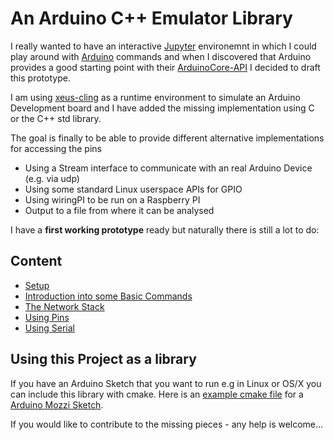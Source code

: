 # An Arduino C++ Emulator Library

I really wanted to have an interactive [Jupyter](https://jupyter.org/) environemnt in which I could play around with [Arduino](https://www.arduino.cc/) commands and when I discovered that Arduino provides a good starting point with their [ArduinoCore-API](https://github.com/arduino/ArduinoCore-API/tree/105276f8d81413391b14a3dc6c80180ee9e33d56) I decided to draft this prototype.

I am using [xeus-cling](https://github.com/jupyter-xeus/xeus-cling) as a runtime environment to simulate an Arduino Development board and I have added the missing implementation using C or the C++ std library.

The goal is finally to be able to provide different alternative implementations for accessing the pins
- Using a Stream interface to communicate with an real Arduino Device (e.g. via udp)
- Using some standard Linux userspace APIs for GPIO
- Using wiringPI to be run on a Raspberry PI
- Output to a file from where it can be analysed

I have a __first working prototype__ ready but naturally there is still a lot to do:

## Content
- [Setup](01-Setup.ipynb)
- [Introduction into some Basic Commands](02-BasicCommands.ipynb)
- [The Network Stack](03-Network.ipynb)
- [Using Pins](04-Pins.ipynb)
- [Using Serial](05-Serial.ipynb)

## Using this Project as a library

If you have an Arduino Sketch that you want to run e.g in Linux or OS/X you can include this library with cmake. 
Here is an [example cmake file](https://github.com/pschatzmann/Mozzi/blob/master/CMakeLists.txt) for a [Arduino Mozzi Sketch](https://sensorium.github.io/Mozzi/).




If you would like to contribute to the missing pieces - any help is welcome...
